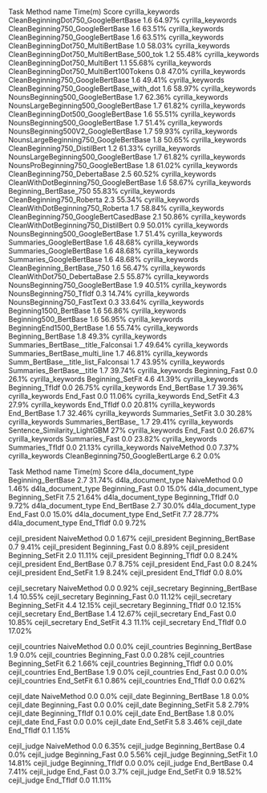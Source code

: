 Task                     Method name                             Time(m)   Score
cyrilla_keywords         CleanBeginningDot750_GoogleBertBase         1.6  64.97%
cyrilla_keywords         CleanBeginning750_GoogleBertBase            1.6  63.51%
cyrilla_keywords         CleanBeginning750_GoogleBertBase            1.6  63.51%
cyrilla_keywords         CleanBeginningDot750_MultiBertBase          1.0  58.03%
cyrilla_keywords         CleanBeginningDot750_MultiBertBase_500_tok  1.2  55.48%
cyrilla_keywords         CleanBeginningDot750_MultiBert              1.1 55.68%
cyrilla_keywords         CleanBeginningDot750_MultiBert100Tokens     0.8   47.0%
cyrilla_keywords         CleanBeginning750_GoogleBertBase            1.6  49.41%
cyrilla_keywords         CleanBeginning750_GoogleBertBase_with_dot   1.6  58.97%
cyrilla_keywords         NounsBeginning500_GoogleBertBase            1.7  62.36%
cyrilla_keywords         NounsLargeBeginning500_GoogleBertBase       1.7  61.82%
cyrilla_keywords         CleanBeginningDot500_GoogleBertBase               1.6 55.51%
cyrilla_keywords         NounsBeginning500_GoogleBertBase            1.7   51.4%
cyrilla_keywords         NounsBeginning500V2_GoogleBertBase          1.7  59.93%
cyrilla_keywords         NounsLargeBeginning750_GoogleBertBase       1.8  50.65%
cyrilla_keywords         CleanBeginning750_DistilBert                1.2  61.33%
cyrilla_keywords         NounsLargeBeginning500_GoogleBertBase       1.7  61.82%
cyrilla_keywords         NounsProBeginning750_GoogleBertBase         1.8  61.02%
cyrilla_keywords         CleanBeginning750_DebertaBase               2.5  60.52%
cyrilla_keywords         CleanWithDotBeginning750_GoogleBertBase     1.6  58.67%
cyrilla_keywords         Beginning_BertBase_750                           55.83%
cyrilla_keywords         CleanBeginning750_Roberta                   2.3  55.34%
cyrilla_keywords         CleanWithDotBeginning750_Roberta            1.7  58.84%
cyrilla_keywords         CleanBeginning750_GoogleBertCasedBase        2.1 50.86%
cyrilla_keywords         CleanWithDotBeginning750_DistilBert         0.9  50.01%
cyrilla_keywords         NounsBeginning500_GoogleBertBase            1.7  51.4%
cyrilla_keywords         Summaries_GoogleBertBase                    1.6  48.68%
cyrilla_keywords         Summaries_GoogleBertBase                    1.6  48.68%
cyrilla_keywords         Summaries_GoogleBertBase                    1.6  48.68%
cyrilla_keywords         CleanBeginning_BertBase_750                 1.6  56.47%
cyrilla_keywords         CleanWithDot750_DebertaBase                 2.5  55.87%
cyrilla_keywords         NounsBeginning750_GoogleBertBase             1.9 40.51%
cyrilla_keywords         NounsBeginning750_TfIdf                      0.3 14.74%
cyrilla_keywords         NounsBeginning750_FastText                   0.3 33.64%
cyrilla_keywords         Beginning1500_BertBase                       1.6 56.86%
cyrilla_keywords         Beginning500_BertBase                        1.6 56.95%
cyrilla_keywords         BeginningEnd1500_BertBase                    1.6 55.74%
cyrilla_keywords         Beginning_BertBase                           1.8  49.3%
cyrilla_keywords         Summaries_BertBase__title_Falconsai          1.7 49.64%
cyrilla_keywords         Summaries_BertBase_multi_line                1.7 46.81%
cyrilla_keywords         Summ_BertBase__title_list_Falconsai          1.7 43.95%
cyrilla_keywords         Summaries_BertBase__title                    1.7 39.74%
cyrilla_keywords         Beginning_Fast                               0.0   26.1%
cyrilla_keywords         Beginning_SetFit                             4.6  41.39%
cyrilla_keywords         Beginning_TfIdf                              0.0  26.75%
cyrilla_keywords         End_BertBase                                 1.7  39.36%
cyrilla_keywords         End_Fast                                     0.0  11.06%
cyrilla_keywords         End_SetFit                     4.3   27.9%
cyrilla_keywords         End_TfIdf                      0.0  20.81%
cyrilla_keywords         End_BertBase                    1.7 32.46%
cyrilla_keywords         Summaries_SetFit                         3.0 30.28%
cyrilla_keywords         Summaries_BertBase_                  1.7 29.41%
cyrilla_keywords         Sentence_Similarity_LightGBM                    27%
cyrilla_keywords         End_Fast                             0.0 26.67%
cyrilla_keywords         Summaries_Fast                       0.0 23.82%
cyrilla_keywords         Summaries_TfIdf                      0.0 21.13%
cyrilla_keywords         NaiveMethod                          0.0  7.37%
cyrilla_keywords         CleanBeginning750_GoogleBertLarge                 6.2  0.0%

Task                     Method name                             Time(m)   Score
d4la_document_type       Beginning_BertBase                      2.7       31.74%
d4la_document_type       NaiveMethod                             0.0       1.46%
d4la_document_type       Beginning_Fast                          0.0       15.0%
d4la_document_type       Beginning_SetFit                        7.5       21.64%
d4la_document_type       Beginning_TfIdf                         0.0       9.72%
d4la_document_type       End_BertBase                            2.7       30.0%
d4la_document_type       End_Fast                                0.0       15.0%
d4la_document_type       End_SetFit                              7.7       28.77%
d4la_document_type       End_TfIdf                               0.0       9.72%
                                                                                
cejil_president          NaiveMethod                              0.0  1.67%
cejil_president          Beginning_BertBase              0.7  9.41%
cejil_president          Beginning_Fast              0.0  8.89%
cejil_president          Beginning_SetFit                2.0 11.11%
cejil_president          Beginning_TfIdf                 0.0  8.24%
cejil_president          End_BertBase                    0.7  8.75%
cejil_president          End_Fast                    0.0  8.24%
cejil_president          End_SetFit                      1.9  8.24%
cejil_president          End_TfIdf                       0.0   8.0%
                                                                                
cejil_secretary          NaiveMethod                              0.0  0.92%
cejil_secretary          Beginning_BertBase              1.4 10.55%
cejil_secretary          Beginning_Fast              0.0 11.12%
cejil_secretary          Beginning_SetFit                4.4 12.15%
cejil_secretary          Beginning_TfIdf                 0.0 12.15%
cejil_secretary          End_BertBase                    1.4 12.67%
cejil_secretary          End_Fast                    0.0 10.85%
cejil_secretary          End_SetFit                      4.3  11.1%
cejil_secretary          End_TfIdf                       0.0 17.02%
                                                                                
cejil_countries          NaiveMethod                              0.0   0.0%
cejil_countries          Beginning_BertBase              1.9   0.0%
cejil_countries          Beginning_Fast              0.0  0.28%
cejil_countries          Beginning_SetFit                6.2  1.66%
cejil_countries          Beginning_TfIdf                 0.0   0.0%
cejil_countries          End_BertBase                    1.9   0.0%
cejil_countries          End_Fast                    0.0   0.0%
cejil_countries          End_SetFit                      6.1  0.86%
cejil_countries          End_TfIdf                       0.0  0.62%

cejil_date               NaiveMethod                              0.0   0.0%
cejil_date               Beginning_BertBase              1.8   0.0%
cejil_date               Beginning_Fast              0.0   0.0%
cejil_date               Beginning_SetFit                5.8  2.79%
cejil_date               Beginning_TfIdf                 0.1   0.0%
cejil_date               End_BertBase                    1.8   0.0%
cejil_date               End_Fast                        0.0   0.0%
cejil_date               End_SetFit                      5.8  3.46%
cejil_date               End_TfIdf                       0.1  1.15%
                                                                                
cejil_judge              NaiveMethod                              0.0  6.35%
cejil_judge              Beginning_BertBase              0.4   0.0%
cejil_judge              Beginning_Fast              0.0  5.56%
cejil_judge              Beginning_SetFit                1.0 14.81%
cejil_judge              Beginning_TfIdf                 0.0   0.0%
cejil_judge              End_BertBase                    0.4  7.41%
cejil_judge              End_Fast                    0.0   3.7%
cejil_judge              End_SetFit                      0.9 18.52%
cejil_judge              End_TfIdf                       0.0 11.11%